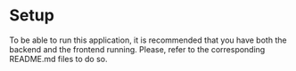 # Setup

To be able to run this application, it is recommended that you have both the backend and the frontend running. Please, refer to the corresponding README.md files to do so. 